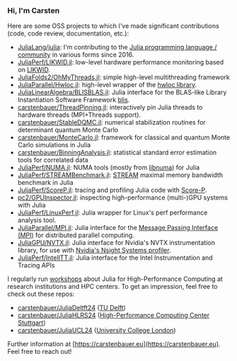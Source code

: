 ### Hi, I'm Carsten

Here are some OSS projects to which I've made significant contributions (code, code review, documentation, etc.):

- [JuliaLang/julia](https://github.com/JuliaLang/julia/): I'm contributing to the [Julia programming language / community](https://julialang.org/) in various forms since 2016.
- [JuliaPerf/LIKWID.jl](https://github.com/JuliaPerf/LIKWID.jl): low-level hardware performance monitoring based on [LIKWID](https://github.com/RRZE-HPC/likwid).
- [JuliaFolds2/OhMyThreads.jl](https://github.com/JuliaFolds2/OhMyThreads.jl): simple high-level multithreading framework
- [JuliaParallel/Hwloc.jl](https://github.com/JuliaParallel/Hwloc.jl): high-level wrapper of the [hwloc library](http://www.open-mpi.org/projects/hwloc/).
- [JuliaLinearAlgebra/BLISBLAS.jl](https://github.com/JuliaLinearAlgebra/BLISBLAS.jl): Julia interface for the BLAS-like Library Instantiation Software Framework [blis](https://github.com/flame/blis).
- [carstenbauer/ThreadPinning.jl](https://github.com/carstenbauer/ThreadPinning.jl): interactively pin Julia threads to hardware threads (MPI+Threads support).
- [carstenbauer/StableDQMC.jl](https://github.com/carstenbauer/StableDQMC.jl): numerical stabilization routines for determinant quantum Monte Carlo
- [carstenbauer/MonteCarlo.jl](https://github.com/carstenbauer/MonteCarlo.jl): framework for classical and quantum Monte Carlo simulations in Julia
- [carstenbauer/BinningAnalysis.jl](https://github.com/carstenbauer/BinningAnalysis.jl): statistical standard error estimation tools for correlated data
- [JuliaPerf/NUMA.jl](https://github.com/JuliaPerf/NUMA.jl): NUMA tools (mostly from [libnuma](https://man7.org/linux/man-pages/man3/numa.3.html)) for Julia
- [JuliaPerf/STREAMBenchmark.jl](https://github.com/JuliaPerf/STREAMBenchmark.jl): [STREAM](https://www.cs.virginia.edu/stream/) maximal memory bandwidth benchmark in Julia
- [JuliaPerf/ScoreP.jl](https://github.com/JuliaPerf/ScoreP.jl): tracing and profiling Julia code with [Score-P](https://www.vi-hps.org/projects/score-p/).
- [pc2/GPUInspector.jl](https://github.com/pc2/GPUInspector.jl): inspecting high-performance (multi-)GPU systems with Julia
- [JuliaPerf/LinuxPerf.jl](https://github.com/JuliaPerf/LinuxPerf.jl): Julia wrapper for Linux's perf performance analysis tool.
- [JuliaParallel/MPI.jl](https://github.com/JuliaParallel/MPI.jl): Julia interface for the [Message Passing Interface (MPI)](https://www.mpi-forum.org/) for distributed parallel computing.
- [JuliaGPU/NVTX.jl](https://github.com/JuliaGPU/NVTX.jl): Julia interface for Nvidia's NVTX instrumentation library, for use with [Nvidia's Nsight Systems profiler](https://developer.nvidia.com/nsight-systems).
- [JuliaPerf/IntelITT.jl](https://github.com/JuliaPerf/IntelITT.jl): Julia interface for the Intel Instrumentation and Tracing APIs

I regularly run [workshops](https://carstenbauer.eu/#workshops) about Julia for High-Performance Computing at research institutions and HPC centers. To get an impression, feel free to check out these repos:

- [carstenbauer/JuliaDeltft24](https://github.com/carstenbauer/JuliaDelft24/) ([TU Delft](https://tudelft.nl/))
- [carstenbauer/JuliaHLRS24](https://github.com/carstenbauer/JuliaHLRS24/) ([High-Performance Computing Center Stuttgart](https://www.hlrs.de/))
- [carstenbauer/JuliaUCL24](https://github.com/carstenbauer/JuliaUCL24/) ([University College London](https://www.ucl.ac.uk/advanced-research-computing/))

Further information at [https://carstenbauer.eu](https://carstenbauer.eu). Feel free to reach out!
